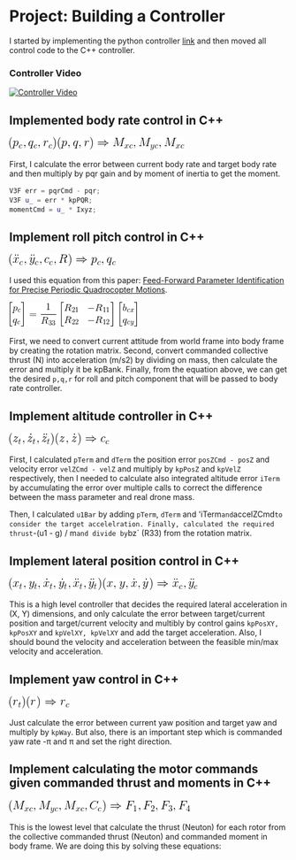 # Project: Building a Controller

I started by implementing the python controller [link](https://github.com/dosht/FCND-Controls/blob/master/controls_flyer.py)
and then moved all control code to the C++ controller.

### Controller Video

[![Controller Video](http://img.youtube.com/vi/HWr-DwxJvTk/0.jpg)](http://www.youtube.com/watch?v=HWr-DwxJvTk)


## Implemented body rate control in C++
![body rate equation](/images/body-rate-ctrl.gif)

First, I calculate the error between current body rate and target body rate and then multiply by pqr gain and 
by moment of inertia to get the moment.

```C++
V3F err = pqrCmd - pqr;
V3F u_ = err * kpPQR;
momentCmd = u_ * Ixyz;
```

## Implement roll pitch control in C++
![roll pitch equation](/images/roll-pitch-ctrl.gif)

I used this equation from this paper: [Feed-Forward Parameter Identification for Precise Periodic
Quadrocopter Motions](http://www.dynsyslab.org/wp-content/papercite-data/pdf/schoellig-acc12.pdf).

![rollPitchCtrl.gif](/images/rollPitchCtrl.gif)

First, we need to convert current attitude from world frame into body frame by creating the rotation matrix.
Second, convert commanded collective thrust (N) into acceleration (m/s2) by dividing on mass, then 
calculate the error and multiply it be kpBank. Finally, from the equation above, we can get the desired `p,q,r`
for roll and pitch component that will be passed to body rate controller.

## Implement altitude controller in C++
![altitude equation](/images/altitude-ctrl.gif)

First, I calculated `pTerm` and `dTerm` the position error `posZCmd - posZ` and velocity error `velZCmd - velZ` and multiply by `kpPosZ`
and `kpVelZ` respectively, then I needed to calculate also integrated altitude error `iTerm` by accumulating the 
error over multiple calls to correct the difference between the mass parameter and real drone mass.

Then, I calculated `u1Bar` by adding `pTerm`, `dTerm` and 'iTerm` and `accelZCmd` to consider the target accelelration.
Finally, calculated the required thrust `-(u1 - g) / m` and divide by `bz` (R33) from the rotation matrix.

## Implement lateral position control in C++
![lateral equation](/images/lateral-ctrl.gif)

This is a high level controller that decides the required lateral acceleration in (X, Y) dimensions,
and only calculate the error between target/current position and target/current velocity and multibly by 
control gains `kpPosXY, kpPosXY` and `kpVelXY, kpVelXY` and add the target acceleration.
Also, I should bound the velocity and acceleration between the feasible min/max velocity and acceleration.

## Implement yaw control in C++
![yaw equation](/images/yaw-ctrl.gif)

Just calculate the error between current yaw position and target yaw and multiply by `kpWay`. But also, there is
an important step which is commanded yaw rate -π and π and set the right direction.

## Implement calculating the motor commands given commanded thrust and moments in C++
![motors commands equation](/images/motors-commands.gif)

This is the lowest level that calculate the thrust (Neuton) for each rotor from the collective commanded thrust
(Neuton) and commanded moment in body frame. We are doing this by solving these equations:

